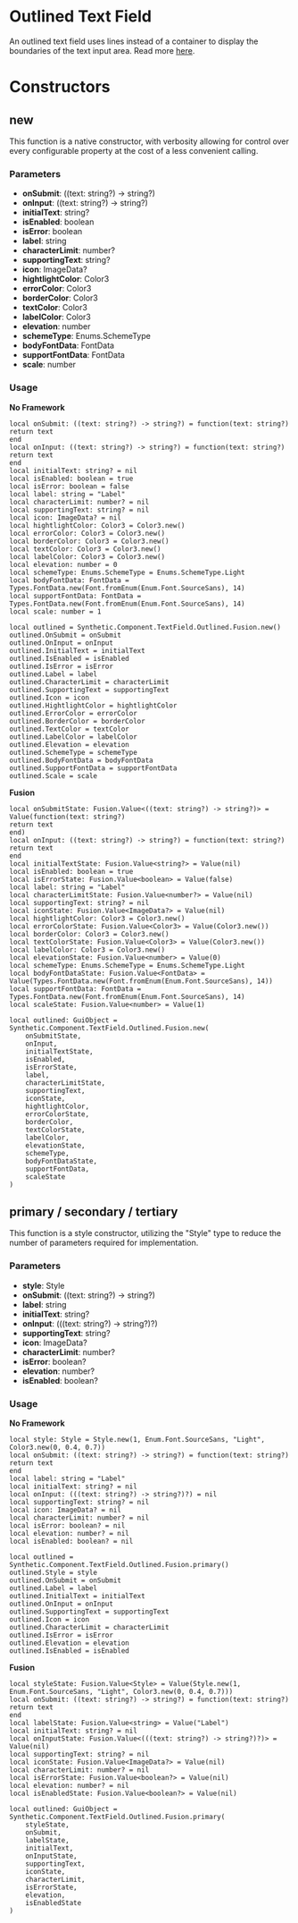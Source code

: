 # Outlined Text Field

An outlined text field uses lines instead of a container to display the boundaries of the text input area. Read more [here](https://m3.material.io/components/text-fields/overview).
# Constructors


## new
This function is a native constructor, with verbosity allowing for control over every configurable property at the cost of a less convenient calling.

### Parameters
- **onSubmit**: ((text: string?) -> string?)
- **onInput**: ((text: string?) -> string?)
- **initialText**: string?
- **isEnabled**: boolean
- **isError**: boolean
- **label**: string
- **characterLimit**: number?
- **supportingText**: string?
- **icon**: ImageData?
- **hightlightColor**: Color3
- **errorColor**: Color3
- **borderColor**: Color3
- **textColor**: Color3
- **labelColor**: Color3
- **elevation**: number
- **schemeType**: Enums.SchemeType
- **bodyFontData**: FontData
- **supportFontData**: FontData
- **scale**: number


### Usage

**No Framework**
```luau
local onSubmit: ((text: string?) -> string?) = function(text: string?)
return text
end
local onInput: ((text: string?) -> string?) = function(text: string?)
return text
end
local initialText: string? = nil
local isEnabled: boolean = true
local isError: boolean = false
local label: string = "Label"
local characterLimit: number? = nil
local supportingText: string? = nil
local icon: ImageData? = nil
local hightlightColor: Color3 = Color3.new()
local errorColor: Color3 = Color3.new()
local borderColor: Color3 = Color3.new()
local textColor: Color3 = Color3.new()
local labelColor: Color3 = Color3.new()
local elevation: number = 0
local schemeType: Enums.SchemeType = Enums.SchemeType.Light
local bodyFontData: FontData = Types.FontData.new(Font.fromEnum(Enum.Font.SourceSans), 14)
local supportFontData: FontData = Types.FontData.new(Font.fromEnum(Enum.Font.SourceSans), 14)
local scale: number = 1

local outlined = Synthetic.Component.TextField.Outlined.Fusion.new()
outlined.OnSubmit = onSubmit
outlined.OnInput = onInput
outlined.InitialText = initialText
outlined.IsEnabled = isEnabled
outlined.IsError = isError
outlined.Label = label
outlined.CharacterLimit = characterLimit
outlined.SupportingText = supportingText
outlined.Icon = icon
outlined.HightlightColor = hightlightColor
outlined.ErrorColor = errorColor
outlined.BorderColor = borderColor
outlined.TextColor = textColor
outlined.LabelColor = labelColor
outlined.Elevation = elevation
outlined.SchemeType = schemeType
outlined.BodyFontData = bodyFontData
outlined.SupportFontData = supportFontData
outlined.Scale = scale
```

**Fusion**
```luau
local onSubmitState: Fusion.Value<((text: string?) -> string?)> = Value(function(text: string?)
return text
end)
local onInput: ((text: string?) -> string?) = function(text: string?)
return text
end
local initialTextState: Fusion.Value<string?> = Value(nil)
local isEnabled: boolean = true
local isErrorState: Fusion.Value<boolean> = Value(false)
local label: string = "Label"
local characterLimitState: Fusion.Value<number?> = Value(nil)
local supportingText: string? = nil
local iconState: Fusion.Value<ImageData?> = Value(nil)
local hightlightColor: Color3 = Color3.new()
local errorColorState: Fusion.Value<Color3> = Value(Color3.new())
local borderColor: Color3 = Color3.new()
local textColorState: Fusion.Value<Color3> = Value(Color3.new())
local labelColor: Color3 = Color3.new()
local elevationState: Fusion.Value<number> = Value(0)
local schemeType: Enums.SchemeType = Enums.SchemeType.Light
local bodyFontDataState: Fusion.Value<FontData> = Value(Types.FontData.new(Font.fromEnum(Enum.Font.SourceSans), 14))
local supportFontData: FontData = Types.FontData.new(Font.fromEnum(Enum.Font.SourceSans), 14)
local scaleState: Fusion.Value<number> = Value(1)

local outlined: GuiObject = Synthetic.Component.TextField.Outlined.Fusion.new(
	onSubmitState,
	onInput,
	initialTextState,
	isEnabled,
	isErrorState,
	label,
	characterLimitState,
	supportingText,
	iconState,
	hightlightColor,
	errorColorState,
	borderColor,
	textColorState,
	labelColor,
	elevationState,
	schemeType,
	bodyFontDataState,
	supportFontData,
	scaleState
)
```
## primary / secondary / tertiary
This function is a style constructor, utilizing the "Style" type to reduce the number of parameters required for implementation.

### Parameters
- **style**: Style
- **onSubmit**: ((text: string?) -> string?)
- **label**: string
- **initialText**: string?
- **onInput**: (((text: string?) -> string?)?)
- **supportingText**: string?
- **icon**: ImageData?
- **characterLimit**: number?
- **isError**: boolean?
- **elevation**: number?
- **isEnabled**: boolean?


### Usage

**No Framework**
```luau
local style: Style = Style.new(1, Enum.Font.SourceSans, "Light", Color3.new(0, 0.4, 0.7))
local onSubmit: ((text: string?) -> string?) = function(text: string?)
return text
end
local label: string = "Label"
local initialText: string? = nil
local onInput: (((text: string?) -> string?)?) = nil
local supportingText: string? = nil
local icon: ImageData? = nil
local characterLimit: number? = nil
local isError: boolean? = nil
local elevation: number? = nil
local isEnabled: boolean? = nil

local outlined = Synthetic.Component.TextField.Outlined.Fusion.primary()
outlined.Style = style
outlined.OnSubmit = onSubmit
outlined.Label = label
outlined.InitialText = initialText
outlined.OnInput = onInput
outlined.SupportingText = supportingText
outlined.Icon = icon
outlined.CharacterLimit = characterLimit
outlined.IsError = isError
outlined.Elevation = elevation
outlined.IsEnabled = isEnabled
```

**Fusion**
```luau
local styleState: Fusion.Value<Style> = Value(Style.new(1, Enum.Font.SourceSans, "Light", Color3.new(0, 0.4, 0.7)))
local onSubmit: ((text: string?) -> string?) = function(text: string?)
return text
end
local labelState: Fusion.Value<string> = Value("Label")
local initialText: string? = nil
local onInputState: Fusion.Value<(((text: string?) -> string?)?)> = Value(nil)
local supportingText: string? = nil
local iconState: Fusion.Value<ImageData?> = Value(nil)
local characterLimit: number? = nil
local isErrorState: Fusion.Value<boolean?> = Value(nil)
local elevation: number? = nil
local isEnabledState: Fusion.Value<boolean?> = Value(nil)

local outlined: GuiObject = Synthetic.Component.TextField.Outlined.Fusion.primary(
	styleState,
	onSubmit,
	labelState,
	initialText,
	onInputState,
	supportingText,
	iconState,
	characterLimit,
	isErrorState,
	elevation,
	isEnabledState
)
```